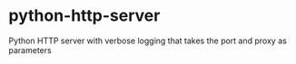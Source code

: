 # python-http-server
Python HTTP server with verbose logging that takes the port and proxy as parameters
